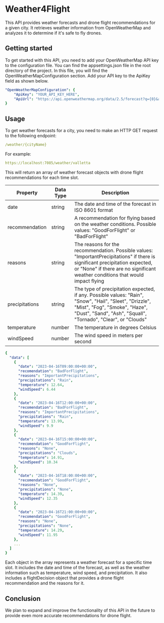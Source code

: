 # Weather4Flight

This API provides weather forecasts and drone flight recommendations for a given city. It retrieves weather information from OpenWeatherMap and analyzes it to determine if it's safe to fly drones.

## Getting started

To get started with this API, you need to add your OpenWeatherMap API key to the configuration file. You can find the appsettings.json file in the root directory of the project. In this file, you will find the OpenWeatherMapConfiguration section. Add your API key to the ApiKey field as shown below.

```yaml
"OpenWeatherMapConfiguration": {
    "ApiKey": "YOUR_API_KEY_HERE",
    "ApiUrl": "https://api.openweathermap.org/data/2.5/forecast?q={0}&appid={1}&units=metric"
}
```

## Usage

To get weather forecasts for a city, you need to make an HTTP GET request to the following endpoint:

```yaml
/weather/{cityName}
```

For example:

```yaml
https://localhost:7085/weather/valletta
```

This will return an array of weather forecast objects with drone flight recommendations for each time slot.


| Property | Data Type | Description |
| --- | --- | --- |
| date | string | The date and time of the forecast in ISO 8601 format |
| recommendation | string | A recommendation for flying based on the weather conditions. Possible values: "GoodForFlight" or "BadForFlight" |
| reasons | string | The reasons for the recommendation. Possible values: "ImportantPrecipitations" if there is significant precipitation expected, or "None" if there are no significant weather conditions that would impact flying |
| precipitations | string | The type of precipitation expected, if any. Possible values: "Rain", "Snow", "Hail", "Sleet", "Drizzle", "Mist", "Fog", "Smoke", "Haze", "Dust", "Sand", "Ash", "Squall", "Tornado", "Clear", or "Clouds" |
| temperature | number | The temperature in degrees Celsius |
| windSpeed | number | The wind speed in meters per second |


```yaml
{
  "data": [
    {
      "date": "2023-04-16T09:00:00+00:00",
      "recomendation": "BadForFlight",
      "reasons": "ImportantPrecipitations",
      "precipitations": "Rain",
      "temperature": 12.64,
      "windSpeed": 6.44
    },
    {
      "date": "2023-04-16T12:00:00+00:00",
      "recomendation": "BadForFlight",
      "reasons": "ImportantPrecipitations",
      "precipitations": "Rain",
      "temperature": 13.99,
      "windSpeed": 9.9
    },
    {
      "date": "2023-04-16T15:00:00+00:00",
      "recomendation": "GoodForFlight",
      "reasons": "None",
      "precipitations": "Clouds",
      "temperature": 14.91,
      "windSpeed": 10.34
    },
    {
      "date": "2023-04-16T18:00:00+00:00",
      "recomendation": "GoodForFlight",
      "reasons": "None",
      "precipitations": "None",
      "temperature": 14.39,
      "windSpeed": 12.35
    },
    {
      "date": "2023-04-16T21:00:00+00:00",
      "recomendation": "GoodForFlight",
      "reasons": "None",
      "precipitations": "None",
      "temperature": 14.29,
      "windSpeed": 11.95
    },
    ...
  ]
}
```

Each object in the array represents a weather forecast for a specific time slot. It includes the date and time of the forecast, as well as the weather information such as temperature, wind speed, and precipitation. It also includes a flightDecision object that provides a drone flight recommendation and the reasons for it.

## Conclusion

We plan to expand and improve the functionality of this API in the future to provide even more accurate recommendations for drone flight.